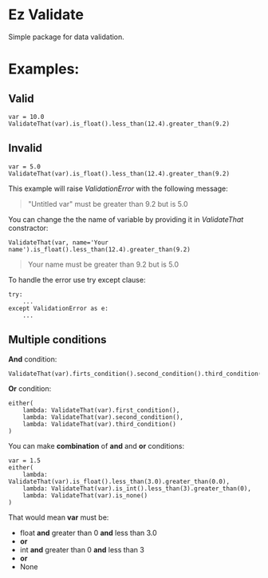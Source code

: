 # Ez Validate

Simple package for data validation.

# Examples:

## Valid
```
var = 10.0
ValidateThat(var).is_float().less_than(12.4).greater_than(9.2)
```

## Invalid
```
var = 5.0
ValidateThat(var).is_float().less_than(12.4).greater_than(9.2)
```
This example will raise *ValidationError* with the following message:
> "Untitled var" must be greater than 9.2 but is 5.0

You can change the the name of variable by providing it in *ValidateThat* constractor:
```
ValidateThat(var, name='Your name').is_float().less_than(12.4).greater_than(9.2)
```
> Your name must be greater than 9.2 but is 5.0

To handle the error use try except clause:
```
try:
	...
except ValidationError as e:
	...
```

## Multiple conditions
**And** condition:
```
ValidateThat(var).firts_condition().second_condition().third_condition()
```
**Or** condition:
```
either(
	lambda: ValidateThat(var).first_condition(),
	lambda: ValidateThat(var).second_condition(),
	lambda: ValidateThat(var).third_condition()
)
```
You can make **combination** of **and** and **or** conditions:
```
var = 1.5
either(
	lambda: ValidateThat(var).is_float().less_than(3.0).greater_than(0.0),
	lambda: ValidateThat(var).is_int().less_than(3).greater_than(0),
	lambda: ValidateThat(var).is_none()
)
```
That would mean **var** must be:

 - float **and** greater than 0 **and** less than 3.0
 - **or**
 - int **and** greater than 0 **and** less than 3 
 - **or**
 - None
